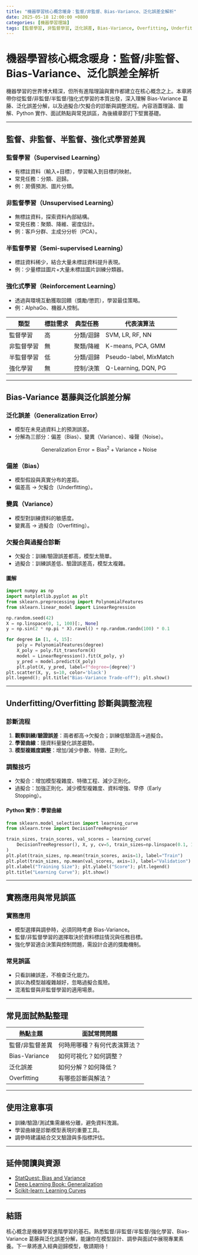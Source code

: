 ```yaml
---
title: "機器學習核心概念暖身：監督/非監督、Bias-Variance、泛化誤差全解析"
date: 2025-05-18 12:00:00 +0800
categories: [機器學習理論]
tags: [監督學習, 非監督學習, 泛化誤差, Bias-Variance, Overfitting, Underfitting]
---
```


# 機器學習核心概念暖身：監督/非監督、Bias-Variance、泛化誤差全解析

機器學習的世界博大精深，但所有進階理論與實作都建立在核心概念之上。本章將帶你從監督/非監督/半監督/強化式學習的本質出發，深入理解 Bias-Variance 葛藤、泛化誤差分解，以及過擬合/欠擬合的診斷與調整流程。內容涵蓋理論、圖解、Python 實作、面試熱點與常見誤區，為後續章節打下堅實基礎。

---

## 監督、非監督、半監督、強化式學習差異

### 監督學習（Supervised Learning）

- 有標註資料（輸入+目標），學習輸入到目標的映射。
- 常見任務：分類、迴歸。
- 例：房價預測、圖片分類。

### 非監督學習（Unsupervised Learning）

- 無標註資料，探索資料內部結構。
- 常見任務：聚類、降維、密度估計。
- 例：客戶分群、主成分分析（PCA）。

### 半監督學習（Semi-supervised Learning）

- 標註資料稀少，結合大量未標註資料提升表現。
- 例：少量標註圖片+大量未標註圖片訓練分類器。

### 強化式學習（Reinforcement Learning）

- 透過與環境互動獲取回饋（獎勵/懲罰），學習最佳策略。
- 例：AlphaGo、機器人控制。

| 類型         | 標註需求 | 典型任務   | 代表演算法           |
|--------------|----------|------------|----------------------|
| 監督學習     | 高       | 分類/迴歸  | SVM, LR, RF, NN      |
| 非監督學習   | 無       | 聚類/降維  | K-means, PCA, GMM    |
| 半監督學習   | 低       | 分類/迴歸  | Pseudo-label, MixMatch|
| 強化學習     | 無       | 控制/決策  | Q-Learning, DQN, PG  |

---

## Bias-Variance 葛藤與泛化誤差分解

### 泛化誤差（Generalization Error）

- 模型在未見過資料上的預測誤差。
- 分解為三部分：偏差（Bias）、變異（Variance）、噪聲（Noise）。

$$
\text{Generalization Error} = \text{Bias}^2 + \text{Variance} + \text{Noise}
$$

### 偏差（Bias）

- 模型假設與真實分布的差距。
- 偏差高 → 欠擬合（Underfitting）。

### 變異（Variance）

- 模型對訓練資料的敏感度。
- 變異高 → 過擬合（Overfitting）。

### 欠擬合與過擬合診斷

- 欠擬合：訓練/驗證誤差都高，模型太簡單。
- 過擬合：訓練誤差低、驗證誤差高，模型太複雜。

#### 圖解

```python
import numpy as np
import matplotlib.pyplot as plt
from sklearn.preprocessing import PolynomialFeatures
from sklearn.linear_model import LinearRegression

np.random.seed(42)
X = np.linspace(0, 1, 100)[:, None]
y = np.sin(2 * np.pi * X).ravel() + np.random.randn(100) * 0.1

for degree in [1, 4, 15]:
    poly = PolynomialFeatures(degree)
    X_poly = poly.fit_transform(X)
    model = LinearRegression().fit(X_poly, y)
    y_pred = model.predict(X_poly)
    plt.plot(X, y_pred, label=f"degree={degree}")
plt.scatter(X, y, s=10, color='black')
plt.legend(); plt.title("Bias-Variance Trade-off"); plt.show()
```

---

## Underfitting/Overfitting 診斷與調整流程

### 診斷流程

1. **觀察訓練/驗證誤差**：兩者都高→欠擬合；訓練低驗證高→過擬合。
2. **學習曲線**：隨資料量變化誤差趨勢。
3. **模型複雜度調整**：增加/減少參數、特徵、正則化。

### 調整技巧

- 欠擬合：增加模型複雜度、特徵工程、減少正則化。
- 過擬合：加強正則化、減少模型複雜度、資料增強、早停（Early Stopping）。

#### Python 實作：學習曲線

```python
from sklearn.model_selection import learning_curve
from sklearn.tree import DecisionTreeRegressor

train_sizes, train_scores, val_scores = learning_curve(
    DecisionTreeRegressor(), X, y, cv=5, train_sizes=np.linspace(0.1, 1.0, 5)
)
plt.plot(train_sizes, np.mean(train_scores, axis=1), label="Train")
plt.plot(train_sizes, np.mean(val_scores, axis=1), label="Validation")
plt.xlabel("Training Size"); plt.ylabel("Score"); plt.legend()
plt.title("Learning Curve"); plt.show()
```

---

## 實務應用與常見誤區

### 實務應用

- 模型選擇與調參時，必須同時考慮 Bias-Variance。
- 監督/非監督學習的選擇取決於資料標註情況與任務目標。
- 強化學習適合決策與控制問題，需設計合適的獎勵機制。

### 常見誤區

- 只看訓練誤差，不檢查泛化能力。
- 誤以為模型越複雜越好，忽略過擬合風險。
- 混淆監督與非監督學習的適用場景。

---

## 常見面試熱點整理

| 熱點主題         | 面試常問問題 |
|------------------|-------------|
| 監督/非監督差異  | 何時用哪種？有何代表演算法？ |
| Bias-Variance    | 如何可視化？如何調整？      |
| 泛化誤差         | 如何分解？如何降低？        |
| Overfitting      | 有哪些診斷與解法？          |

---

## 使用注意事項

* 訓練/驗證/測試集需嚴格分離，避免資料洩漏。
* 學習曲線是診斷模型表現的重要工具。
* 調參時建議結合交叉驗證與多指標評估。

---

## 延伸閱讀與資源

* [StatQuest: Bias and Variance](https://www.youtube.com/watch?v=EuBBz3bI-aA)
* [Deep Learning Book: Generalization](https://www.deeplearningbook.org/contents/gener.html)
* [Scikit-learn: Learning Curves](https://scikit-learn.org/stable/auto_examples/model_selection/plot_learning_curve.html)

---

## 結語

核心概念是機器學習進階學習的基石。熟悉監督/非監督/半監督/強化學習、Bias-Variance 葛藤與泛化誤差分解，能讓你在模型設計、調參與面試中展現專業素養。下一章將進入經典迴歸模型，敬請期待！
